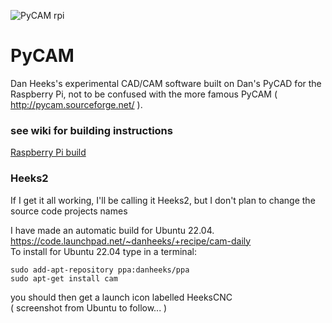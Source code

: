 ![PyCAM rpi](https://user-images.githubusercontent.com/901376/82529777-a4dff700-9b33-11ea-9a34-a2799123e0e9.png)
# PyCAM
Dan Heeks's experimental CAD/CAM software built on Dan's PyCAD for the Raspberry Pi, not to be confused with the more famous PyCAM ( http://pycam.sourceforge.net/ ).
### see wiki for building instructions ###
[Raspberry Pi build](https://github.com/danheeks/PyCAM/wiki/Raspberry-Pi-build)
### Heeks2 ###
If I get it all working, I'll be calling it Heeks2, but I don't plan to change the source code projects names

I have made an automatic build for Ubuntu 22.04.  
https://code.launchpad.net/~danheeks/+recipe/cam-daily  
To install for Ubuntu 22.04 type in a terminal:
```
sudo add-apt-repository ppa:danheeks/ppa
sudo apt-get install cam
```

you should then get a launch icon labelled HeeksCNC  
( screenshot from Ubuntu to follow... )
